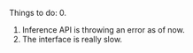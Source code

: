 Things to do:
0. 
1. Inference API is throwing an error as of now. 
2. The interface is really slow. 
